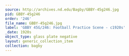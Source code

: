 ```yaml
---
source: http://archives.nd.edu/Bagby/GBBY-45g246.jpg
pid: GBBY-45g246
order: '246'
file_name: GBBY-45g246.jpg
label: 'GBBY 45G/246: Football Practice Scene - c1920s'
_date: 1920s
object_type: glass plate negative
layout: generic_collection_item
collection: bagby
---
```

